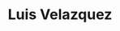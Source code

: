 ---
title: "Luis Velazquez"
date: 
image: "https://media.licdn.com/dms/image/v2/C5603AQHvWqqNv7dZSQ/profile-displayphoto-shrink_800_800/profile-displayphoto-shrink_800_800/0/1629663704275?e=1743033600&v=beta&t=A72tvulweJ-px3H6L_iN7roM_ueJeyaQVgewMF-9Sqk"
jobtitle: "President"
promoted: true
weight: 1
---